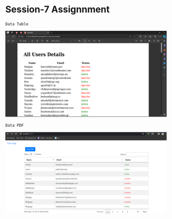 # Session-7 Assignnment

`Data Table`

![1](https://github.com/Zayed-Rahat/dataTablePdf_laravel/blob/main/UI_SS/data_pdf.png)

`Data PDF`

![2](https://github.com/Zayed-Rahat/dataTablePdf_laravel/blob/main/UI_SS/data_table.png)
